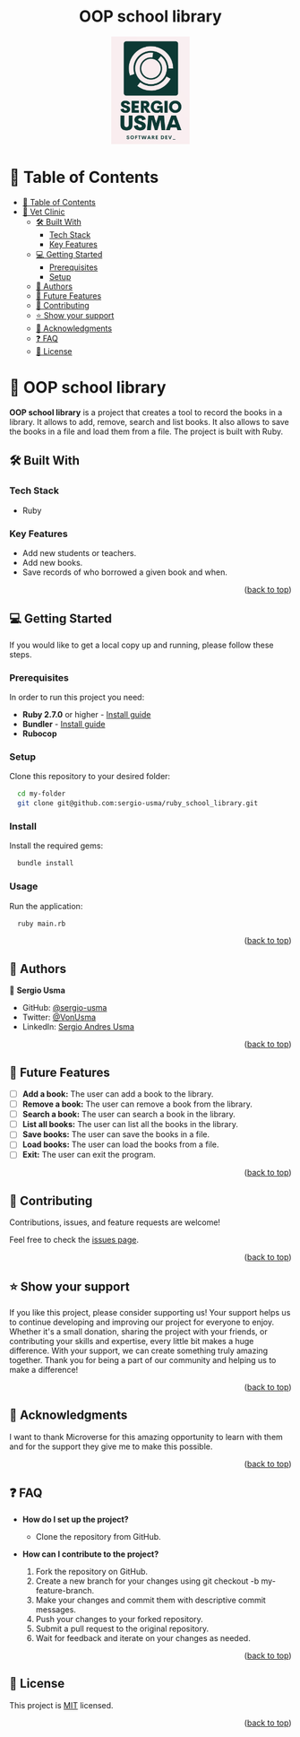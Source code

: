 <div align="center">
<h1><b>OOP school library</b></h1>
  <img src="logo.png" alt="logo" width="140"  height="auto" />

</div>

<a name="readme-top"></a>

<!-- TABLE OF CONTENTS -->

# 📗 Table of Contents

- [📗 Table of Contents](#-table-of-contents)
- [📖 Vet Clinic ](#-vet-clinic-)
    - [🛠 Built With ](#-built-with-)
        - [Tech Stack ](#tech-stack-)
        - [Key Features ](#key-features-)
    - [💻 Getting Started ](#-getting-started-)
        - [Prerequisites](#prerequisites)
        - [Setup](#setup)
    - [👥 Authors ](#-authors-)
    - [🔭 Future Features ](#-future-features-)
    - [🤝 Contributing ](#-contributing-)
    - [⭐️ Show your support ](#️-show-your-support-)
    - [🙏 Acknowledgments ](#-acknowledgments-)
    - [❓ FAQ ](#-faq-)
    - [📝 License ](#-license-)

<!-- PROJECT DESCRIPTION -->

# 📖 OOP school library <a name="about-project"></a>

**OOP school library** is a project that creates a tool to record the books in a library. It allows to add, remove, search and list books. It also allows to save the books in a file and load them from a file. The project is built with Ruby.

## 🛠 Built With <a name="built-with"></a>

### Tech Stack <a name="tech-stack"></a>

  <ul>
  <li>Ruby</li>
  </ul>

<!-- Features -->

### Key Features <a name="key-features"></a>

- Add new students or teachers.
- Add new books.
- Save records of who borrowed a given book and when.

<p align="right">(<a href="#readme-top">back to top</a>)</p>

<!-- GETTING STARTED -->

## 💻 Getting Started <a name="getting-started"></a>

If you would like to get a local copy up and running, please follow these steps.

### Prerequisites

In order to run this project you need:

- **Ruby 2.7.0** or higher - [Install guide](https://www.ruby-lang.org/en/documentation/installation/)
- **Bundler** - [Install guide](https://bundler.io/)
- **Rubocop**

### Setup

Clone this repository to your desired folder:

```sh
  cd my-folder
  git clone git@github.com:sergio-usma/ruby_school_library.git
```

### Install

Install the required gems:

```sh
  bundle install
```

### Usage

Run the application:

```sh
  ruby main.rb
```

<p align="right">(<a href="#readme-top">back to top</a>)</p>

<!-- AUTHORS -->

## 👥 Authors <a name="authors"></a>


👤 **Sergio Usma**

- GitHub: [@sergio-usma](https://github.com/sergio-usma)
- Twitter: [@VonUsma](https://twitter.com/vonusma)
- LinkedIn: [Sergio Andres Usma](https://www.linkedin.com/in/sergiousma/)

<p align="right">(<a href="#readme-top">back to top</a>)</p>

<!-- FUTURE FEATURES -->

## 🔭 Future Features <a name="future-features"></a>

- [ ] **Add a book:** The user can add a book to the library.
- [ ] **Remove a book:** The user can remove a book from the library.
- [ ] **Search a book:** The user can search a book in the library.
- [ ] **List all books:** The user can list all the books in the library.
- [ ] **Save books:** The user can save the books in a file.
- [ ] **Load books:** The user can load the books from a file.
- [ ] **Exit:** The user can exit the program.

<p align="right">(<a href="#readme-top">back to top</a>)</p>

<!-- CONTRIBUTING -->

## 🤝 Contributing <a name="contributing"></a>

Contributions, issues, and feature requests are welcome!

Feel free to check the [issues page](https://github.com/sergio-usma/ruby_school_library/issues).

<p align="right">(<a href="#readme-top">back to top</a>)</p>

<!-- SUPPORT -->

## ⭐️ Show your support <a name="support"></a>

If you like this project, please consider supporting us! Your support helps us to continue developing and improving our project for everyone to enjoy. Whether it's a small donation, sharing the project with your friends, or contributing your skills and expertise, every little bit makes a huge difference. With your support, we can create something truly amazing together. Thank you for being a part of our community and helping us to make a difference!

<p align="right">(<a href="#readme-top">back to top</a>)</p>

<!-- ACKNOWLEDGEMENTS -->

## 🙏 Acknowledgments <a name="acknowledgements"></a>

I want to thank Microverse for this amazing opportunity to learn with them and for the support they give me to make this possible.

<p align="right">(<a href="#readme-top">back to top</a>)</p>

<!-- FAQ (optional) -->

## ❓ FAQ <a name="faq"></a>

- **How do I set up the project?**

    - Clone the repository from GitHub.

- **How can I contribute to the project?**

    1. Fork the repository on GitHub.
    2. Create a new branch for your changes using git checkout -b my-feature-branch.
    3. Make your changes and commit them with descriptive commit messages.
    4. Push your changes to your forked repository.
    5. Submit a pull request to the original repository.
    6. Wait for feedback and iterate on your changes as needed.

<p align="right">(<a href="#readme-top">back to top</a>)</p>

<!-- LICENSE -->

## 📝 License <a name="license"></a>

This project is [MIT](./LICENSE) licensed.

<p align="right">(<a href="#readme-top">back to top</a>)</p>
